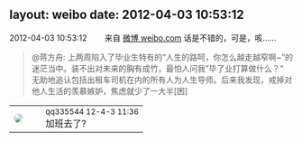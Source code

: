 layout: weibo
date: 2012-04-03 10:53:12
---
<meta name="referrer" content="no-referrer" />

2012-04-03 10:53:12  &nbsp;&nbsp;&nbsp;&nbsp;&nbsp;&nbsp; 来自 <a href="http://weibo.com/" rel="nofollow">微博 weibo.com</a>
话是不错的，可是，咳……
>  @蒋方舟: 上两周陷入了毕业生特有的“人生的路呵，你怎么越走越窄啊~”的迷茫当中。装不出对未来的胸有成竹，最怕人问我”毕了业打算做什么？“ 无助地追认包括出租车司机在内的所有人为人生导师。后来我发现，戒掉对他人生活的羡慕嫉妒，焦虑就少了一大半[困] ​​​

<table style="width: 100%;">
  <tr>
    <td style="width: 40px;"><img style="border-radius:50%" src="https://tva4.sinaimg.cn/crop.0.0.180.180.50/7d25944djw1e8qgp5bmzyj2050050aa8.jpg?KID=imgbed,tva&Expires=1624465822&ssig=ZiHPxpUe5u"></td>
    <td colspan="2"><small>qq335544 12-4-3 11:36</small><br/>加班去了?</td>
  </tr>
</table>
